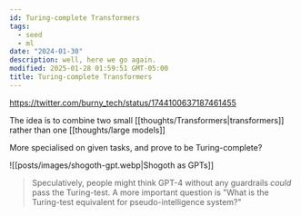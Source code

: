 ```yaml
---
id: Turing-complete Transformers
tags:
  - seed
  - ml
date: "2024-01-30"
description: well, here we go again.
modified: 2025-01-28 01:59:51 GMT-05:00
title: Turing-complete Transformers
---
```


https://twitter.com/burny_tech/status/1744100637187461455

The idea is to combine two small [[thoughts/Transformers|transformers]] rather than one [[thoughts/large models]]

More specialised on given tasks, and prove to be Turing-complete?

![[posts/images/shogoth-gpt.webp|Shogoth as GPTs]]

> Speculatively, people might think GPT-4 without any guardrails _could_ pass the Turing-test. A more important question is "What is the Turing-test equivalent for pseudo-intelligence system?"

